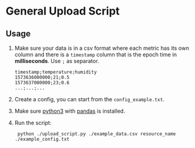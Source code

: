 # General Upload Script

## Usage

1. Make sure your data is in a csv format where each metric has its own column and there is a `timestamp` column that is the epoch time in **milliseconds**. Use `;` as separator.

    ```csv
    timestamp;temperature;humidity
    1573636000000;21;0.5
    1573637000000;23;0.6
    ...;...;...
    ```

2. Create a config, you can start from the `config_example.txt`.

3. Make sure [python3](https://www.python.org/downloads/) with [pandas](https://pandas.pydata.org/) is installed.

4. Run the script:

   ```shell script
    python ./upload_script.py ./example_data.csv resource_name ./example_config.txt
   ```   
